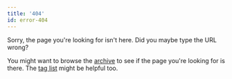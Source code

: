 ```yaml
---
title: '404'
id: error-404
---
```


Sorry, the page you're looking for isn't here. Did you maybe type the URL wrong?

You might want to browse the [archive](/archive) to see if the page you're looking for is there. The [tag list](/tags) might be helpful too.
